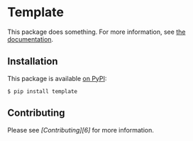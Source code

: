 # Template

This package does something.
For more information, see [the documentation][1].


## Installation

This package is available [on PyPI][2]:

```shell
$ pip install template
```


## Contributing

Please see _[Contributing][6]_ for more information.


  [1]: https://a-link-to-the-library-s-documentation.readthedocs.io/
  [2]: https://pypi.org/project/template
